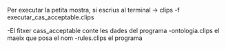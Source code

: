 Per executar la petita mostra, si escrius al terminal -> clips -f executar_cas_acceptable.clips

-El fitxer cass_acceptable conte les dades del programa
-ontologia.clips el maeix que posa el nom
-rules.clips el programa

